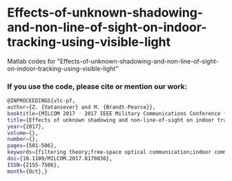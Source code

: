 # Effects-of-unknown-shadowing-and-non-line-of-sight-on-indoor-tracking-using-visible-light
Matlab codes for "Effects-of-unknown-shadowing-and-non-line-of-sight-on-indoor-tracking-using-visible-light"

### If you use the code, please cite or mention our work:
```sh
@INPROCEEDINGS{vlc-pf, 
author={Z. {Vatansever} and M. {Brandt-Pearce}}, 
booktitle={MILCOM 2017 - 2017 IEEE Military Communications Conference (MILCOM)}, 
title={Effects of unknown shadowing and non-line-of-sight on indoor tracking using visible light}, 
year={2017}, 
volume={}, 
number={}, 
pages={501-506}, 
keywords={filtering theory;free-space optical communication;indoor communication;Kalman filters;light emitting diodes;nonlinear filters;target tracking;unknown shadowing;indoor tracking;indoor target tracking;communication systems;mobile device capabilities advance;visible light communication;RF methods;light emitting diodes;probabilistic filtering algorithms;Kalman filters;probabilistic filtering methods;nonline-of-sight components;light intensity map;fingerprint map;Nonlinear optics;Receivers;Signal processing algorithms;Signal to noise ratio;Bayes methods;Shadow mapping;Optical transmitters;Visible light communication;indoor positioning;indoor motion tracking;extended Kalman filter;particle filter;trilateration;shadowing}, 
doi={10.1109/MILCOM.2017.8170836}, 
ISSN={2155-7586}, 
month={Oct},}
```
